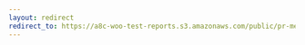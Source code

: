 ```yaml
---
layout: redirect
redirect_to: https://a8c-woo-test-reports.s3.amazonaws.com/public/pr-merge/45240/api/index.html
---
```

